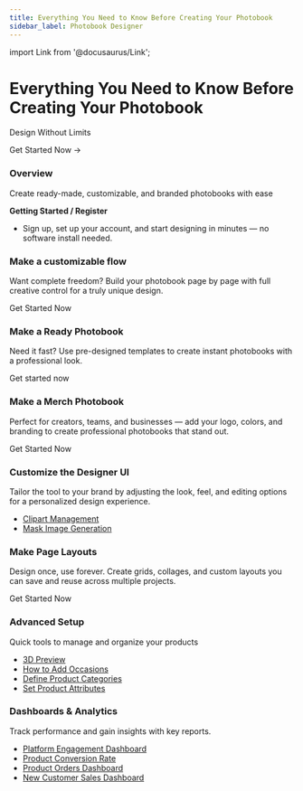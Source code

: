 ```yaml
---
title: Everything You Need to Know Before Creating Your Photobook
sidebar_label: Photobook Designer
---
```

import Link from '@docusaurus/Link';

<div style={{
  textAlign: 'center',
  padding: '3rem 2rem',
  background: 'linear-gradient(135deg, #667eea 0%, #764ba2 100%)',
  borderRadius: '16px',
  color: 'white',
  marginBottom: '3rem'
}}>

# Everything You Need to Know Before Creating Your Photobook

<p style={{fontSize: '1.2rem', opacity: 0.95, margin: '1.5rem 0'}}>
  Design Without Limits
</p>
<Link 
  to="/ec-designer/photobook-designer/tutorial" 
  style={{ 
    display: 'inline-flex', 
    alignItems: 'center', 
    justifyContent: 'center', 
    paddingTop: '0.75rem',
    paddingBottom: '0.05rem',  // Less bottom padding
    paddingLeft: '1.2rem',
    paddingRight: '1.2rem',
    backgroundColor: 'white', 
    color: '#667eea',
    borderRadius: '6px', 
    textDecoration: 'none', 
    fontWeight: 600, 
    fontSize: '0.9rem', 
    marginTop: '1rem', 
    boxShadow: '0 2px 10px rgba(0, 0, 0, 0.15)', 
  }}
>
  Get Started Now →
</Link>
</div>
<div style={{display: 'grid', gridTemplateColumns: 'repeat(auto-fit, minmax(300px, 1fr))', gap: '1.5rem'}}>

<div style={{
  background: 'linear-gradient(135deg, #e3f2fd 0%, #bbdefb 100%)', 
  padding: '2rem', 
  borderRadius: '12px',
  boxShadow: '0 2px 8px rgba(0, 0, 0, 0.1)'
}}>

### Overview

Create ready-made, customizable, and branded photobooks with ease

**Getting Started / Register**  
- Sign up, set up your account, and start designing in minutes — no software install needed.

</div>

<div style={{
  background: 'linear-gradient(135deg, #e3f2fd 0%, #bbdefb 100%)', 
  padding: '2rem', 
  borderRadius: '12px',
  boxShadow: '0 2px 8px rgba(0, 0, 0, 0.1)'
}}>

### Make a customizable flow

Want complete freedom? Build your photobook page by page with full creative control for a truly unique design.

<Link to="/ec-designer/product-setup/create-a-product" style={{
  display: 'inline-flex', 
    alignItems: 'center', 
    justifyContent: 'center', 
    paddingTop: '0.75rem',
    paddingBottom: '0.00rem',  // Less bottom padding
    paddingLeft: '1.2rem',
    paddingRight: '1.2rem',
    backgroundColor: 'white', 
    color: '#667eea',
  borderRadius: '8px',
  textDecoration: 'none',
  fontWeight: 600,
  fontSize: '0.95rem',
  boxShadow: '0 2px 8px rgba(0, 0, 0, 0.1)'
}}>
  Get Started Now
</Link>

</div>

<div style={{
  background: 'linear-gradient(135deg, #e3f2fd 0%, #bbdefb 100%)', 
  padding: '2rem', 
  borderRadius: '12px',
  boxShadow: '0 2px 8px rgba(0, 0, 0, 0.1)'
}}>

### Make a Ready Photobook

Need it fast? Use pre-designed templates to create instant photobooks with a professional look.

<Link to="/ec-designer/product-setup/ready-product-flow" style={{
  display: 'inline-flex',
    alignItems: 'center',
    justifyContent: 'center',
    paddingTop: '0.75rem',
    paddingBottom: '0.00rem',  // Less bottom padding
    paddingLeft: '1.2rem',
    paddingRight: '1.2rem',
    backgroundColor: 'white',
    color: '#667eea',
  borderRadius: '8px',
  textDecoration: 'none',
  fontWeight: 600,
  fontSize: '0.95rem',
  boxShadow: '0 2px 8px rgba(0, 0, 0, 0.1)'
}}>
  Get started now
</Link>

</div>

<div style={{
  background: 'linear-gradient(135deg, #e3f2fd 0%, #bbdefb 100%)', 
  padding: '2rem', 
  borderRadius: '12px',
  boxShadow: '0 2px 8px rgba(0, 0, 0, 0.1)'
}}>

### Make a Merch Photobook

Perfect for creators, teams, and businesses — add your logo, colors, and branding to create professional photobooks that stand out.

<Link to="/ec-designer/product-setup/custom-product-flow" style={{
 display: 'inline-flex',
    alignItems: 'center',
    justifyContent: 'center',
    paddingTop: '0.75rem',
    paddingBottom: '0.00rem',  // Less bottom padding
    paddingLeft: '1.2rem',
    paddingRight: '1.2rem',
    backgroundColor: 'white',
    color: '#667eea',
  borderRadius: '8px',
  textDecoration: 'none',
  fontWeight: 600,
  fontSize: '0.95rem',
  boxShadow: '0 2px 8px rgba(0, 0, 0, 0.1)'
}}>
  Get Started Now
</Link>

</div>

<div style={{
  background: 'linear-gradient(135deg, #e3f2fd 0%, #bbdefb 100%)', 
  padding: '2rem', 
  borderRadius: '12px',
  boxShadow: '0 2px 8px rgba(0, 0, 0, 0.1)'
}}>

### Customize the Designer UI

Tailor the tool to your brand by adjusting the look, feel, and editing options for a personalized design experience.

- [Clipart Management](/ec-designer/creative-assets/clipart-management)
- [Mask Image Generation](/ec-designer/creative-assets/mask-img-generation)

</div>

<div style={{
  background: 'linear-gradient(135deg, #e3f2fd 0%, #bbdefb 100%)', 
  padding: '2rem', 
  borderRadius: '12px',
  boxShadow: '0 2px 8px rgba(0, 0, 0, 0.1)'
}}>

### Make Page Layouts

Design once, use forever. Create grids, collages, and custom layouts you can save and reuse across multiple projects.

<Link to="/ec-designer/creative-assets/create-page-layouts" style={{
  display: 'inline-flex',
    alignItems: 'center',
    justifyContent: 'center',
    paddingTop: '0.75rem',
    paddingBottom: '0.00rem',  // Less bottom padding
    paddingLeft: '1.2rem',
    paddingRight: '1.2rem',
    backgroundColor: 'white',
    color: '#667eea',
  borderRadius: '8px',
  textDecoration: 'none',
  fontWeight: 600,
  fontSize: '0.95rem',
  boxShadow: '0 2px 8px rgba(0, 0, 0, 0.1)'
}}>
  Get Started Now
</Link>

</div>

<div style={{
  background: 'linear-gradient(135deg, #e3f2fd 0%, #bbdefb 100%)', 
  padding: '2rem', 
  borderRadius: '12px',
  boxShadow: '0 2px 8px rgba(0, 0, 0, 0.1)'
}}>

### Advanced Setup

Quick tools to manage and organize your products

- [3D Preview](/ec-designer/advanced-setup/3d-preview)
- [How to Add Occasions](/ec-designer/advanced-setup/add-occasions)
- [Define Product Categories](/ec-designer/advanced-setup/define-product-categories)
- [Set Product Attributes](/ec-designer/advanced-setup/set-product-attributes)

</div>

<div style={{
  background: 'linear-gradient(135deg, #e3f2fd 0%, #bbdefb 100%)', 
  padding: '2rem', 
  borderRadius: '12px',
  boxShadow: '0 2px 8px rgba(0, 0, 0, 0.1)'
}}>

### Dashboards & Analytics

Track performance and gain insights with key reports.

- [Platform Engagement Dashboard](/ec-designer/dashboards-analytics/platform-engagement-dashboard)
- [Product Conversion Rate](/ec-designer/dashboards-analytics/product-conversion-rate)
- [Product Orders Dashboard](/ec-designer/dashboards-analytics/product-orders-dashboard)
- [New Customer Sales Dashboard](/ec-designer/dashboards-analytics/customer-sales-dashboard)

</div>

</div>
